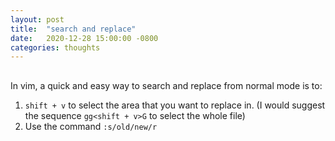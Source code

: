 ```yaml
---
layout: post
title:  "search and replace"
date:   2020-12-28 15:00:00 -0800
categories: thoughts
---
```


##

In vim, a quick and easy way to search and replace from normal mode is to:

1. ```shift + v``` to select the area that you want to replace in. (I would suggest the sequence ```gg<shift + v>G``` to select the whole file)
2. Use the command ```:s/old/new/r``` 